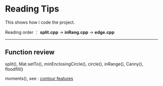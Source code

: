 # Reading Tips

This shows how i code the project.

Reading order ： **split.cpp** -> **inRang.cpp** -> **edge.cpp**

---

## Function review

split(), Mat.setTo(), minEnclosingCircle(), circle(), inRange(), Canny(), floodfill()

moments(),
see : [contour features](https://docs.opencv.org/3.1.0/dd/d49/tutorial_py_contour_features.html)
